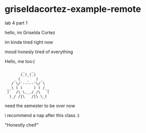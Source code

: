 # griseldacortez-example-remote
lab 4 part 1

hello, im Griselda Cortez

im kinda tired right now


mood honesly tired of everything 



Hello,
me too:(

            _   _
           (.)_(.)
        _ (   _   ) _
       / \/`-----'\/ \
     __\ ( (     ) ) /__
     )   /\ \._./ /\   (
      )_/ /|\   /|\ \_(


need the semester to be over now 


i recommend a nap after this class :)


"Honestly cheif" 





